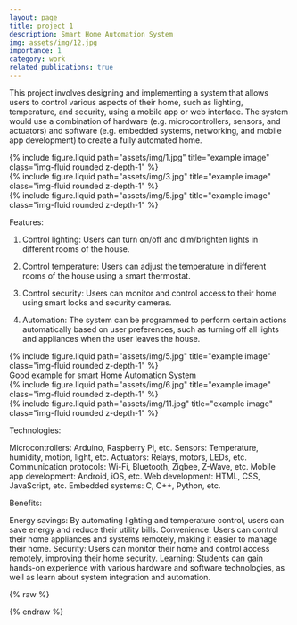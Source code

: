 ```yaml
---
layout: page
title: project 1
description: Smart Home Automation System
img: assets/img/12.jpg
importance: 1
category: work
related_publications: true
---
```


This project involves designing and implementing a system that allows users to control various aspects of their home, such as lighting, temperature, and security, using a mobile app or web interface. 
The system would use a combination of hardware (e.g. microcontrollers, sensors, and actuators) and software (e.g. embedded systems, networking, and mobile app development) to create a fully automated home.



<div class="row">
    <div class="col-sm mt-3 mt-md-0">
        {% include figure.liquid path="assets/img/1.jpg" title="example image" class="img-fluid rounded z-depth-1" %}
    </div>
    <div class="col-sm mt-3 mt-md-0">
        {% include figure.liquid path="assets/img/3.jpg" title="example image" class="img-fluid rounded z-depth-1" %}
    </div>
    <div class="col-sm mt-3 mt-md-0">
        {% include figure.liquid path="assets/img/5.jpg" title="example image" class="img-fluid rounded z-depth-1" %}
    </div>
</div>


Features:

1. Control lighting: Users can turn on/off and dim/brighten lights in different rooms of the house.

2. Control temperature: Users can adjust the temperature in different rooms of the house using a smart thermostat.

3. Control security: Users can monitor and control access to their home using smart locks and security cameras.

4. Automation: The system can be programmed to perform certain actions automatically based on user preferences, such as turning off all lights and appliances when the user leaves the house.

</div>
<div class="row">
    <div class="col-sm mt-3 mt-md-0">
        {% include figure.liquid path="assets/img/5.jpg" title="example image" class="img-fluid rounded z-depth-1" %}
    </div>
</div>
<div class="caption">
    Good example for smart Home Automation System
</div>

<div class="row justify-content-sm-center">
    <div class="col-sm-8 mt-3 mt-md-0">
        {% include figure.liquid path="assets/img/6.jpg" title="example image" class="img-fluid rounded z-depth-1" %}
    </div>
    <div class="col-sm-4 mt-3 mt-md-0">
        {% include figure.liquid path="assets/img/11.jpg" title="example image" class="img-fluid rounded z-depth-1" %}
    </div>
</div>

Technologies:

Microcontrollers: Arduino, Raspberry Pi, etc.
Sensors: Temperature, humidity, motion, light, etc.
Actuators: Relays, motors, LEDs, etc.
Communication protocols: Wi-Fi, Bluetooth, Zigbee, Z-Wave, etc.
Mobile app development: Android, iOS, etc.
Web development: HTML, CSS, JavaScript, etc.
Embedded systems: C, C++, Python, etc.

</div>

Benefits:

Energy savings: By automating lighting and temperature control, users can save energy and reduce their utility bills.
Convenience: Users can control their home appliances and systems remotely, making it easier to manage their home.
Security: Users can monitor their home and control access remotely, improving their home security.
Learning: Students can gain hands-on experience with various hardware and software technologies, as well as learn about system integration and automation.

{% raw %}

{% endraw %}
